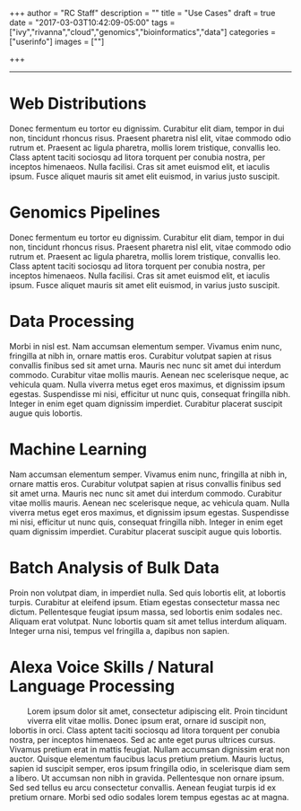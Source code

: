 +++
author = "RC Staff"
description = ""
title = "Use Cases"
draft = true
date = "2017-03-03T10:42:09-05:00"
tags = ["ivy","rivanna","cloud","genomics","bioinformatics","data"]
categories = ["userinfo"]
images = [""]

+++

- - -

# Web Distributions

Donec fermentum eu tortor eu dignissim. Curabitur elit diam, tempor in dui non, tincidunt rhoncus risus. Praesent pharetra nisl elit, vitae commodo odio rutrum et. Praesent ac ligula pharetra, mollis lorem tristique, convallis leo. Class aptent taciti sociosqu ad litora torquent per conubia nostra, per inceptos himenaeos. Nulla facilisi. Cras sit amet euismod elit, et iaculis ipsum. Fusce aliquet mauris sit amet elit euismod, in varius justo suscipit.

# Genomics Pipelines

Donec fermentum eu tortor eu dignissim. Curabitur elit diam, tempor in dui non, tincidunt rhoncus risus. Praesent pharetra nisl elit, vitae commodo odio rutrum et. Praesent ac ligula pharetra, mollis lorem tristique, convallis leo. Class aptent taciti sociosqu ad litora torquent per conubia nostra, per inceptos himenaeos. Nulla facilisi. Cras sit amet euismod elit, et iaculis ipsum. Fusce aliquet mauris sit amet elit euismod, in varius justo suscipit.

# Data Processing

Morbi in nisl est. Nam accumsan elementum semper. Vivamus enim nunc, fringilla at nibh in, ornare mattis eros. Curabitur volutpat sapien at risus convallis finibus sed sit amet urna. Mauris nec nunc sit amet dui interdum commodo. Curabitur vitae mollis mauris. Aenean nec scelerisque neque, ac vehicula quam. Nulla viverra metus eget eros maximus, et dignissim ipsum egestas. Suspendisse mi nisi, efficitur ut nunc quis, consequat fringilla nibh. Integer in enim eget quam dignissim imperdiet. Curabitur placerat suscipit augue quis lobortis.

# Machine Learning

Nam accumsan elementum semper. Vivamus enim nunc, fringilla at nibh in, ornare mattis eros. Curabitur volutpat sapien at risus convallis finibus sed sit amet urna. Mauris nec nunc sit amet dui interdum commodo. Curabitur vitae mollis mauris. Aenean nec scelerisque neque, ac vehicula quam. Nulla viverra metus eget eros maximus, et dignissim ipsum egestas. Suspendisse mi nisi, efficitur ut nunc quis, consequat fringilla nibh. Integer in enim eget quam dignissim imperdiet. Curabitur placerat suscipit augue quis lobortis.

# Batch Analysis of Bulk Data

Proin non volutpat diam, in imperdiet nulla. Sed quis lobortis elit, at lobortis turpis. Curabitur at eleifend ipsum. Etiam egestas consectetur massa nec dictum. Pellentesque feugiat ipsum massa, sed lobortis enim sodales nec. Aliquam erat volutpat. Nunc lobortis quam sit amet tellus interdum aliquam. Integer urna nisi, tempus vel fringilla a, dapibus non sapien.

# Alexa Voice Skills / Natural Language Processing

<div style="float:left;padding:1rem;"><i class="fa fa-5x fa-amazon" aria-hidden="true"></i></div>
Lorem ipsum dolor sit amet, consectetur adipiscing elit. Proin tincidunt viverra elit vitae mollis. Donec ipsum erat, ornare id suscipit non, lobortis in orci. Class aptent taciti sociosqu ad litora torquent per conubia nostra, per inceptos himenaeos. Sed ac ante eget purus ultrices cursus. Vivamus pretium erat in mattis feugiat. Nullam accumsan dignissim erat non auctor. Quisque elementum faucibus lacus pretium pretium. Mauris luctus, sapien id suscipit semper, eros ipsum fringilla odio, in scelerisque diam sem a libero. Ut accumsan non nibh in gravida. Pellentesque non ornare ipsum. Sed sed tellus eu arcu consectetur convallis. Aenean feugiat turpis id ex pretium ornare. Morbi sed odio sodales lorem tempus egestas ac at magna.
